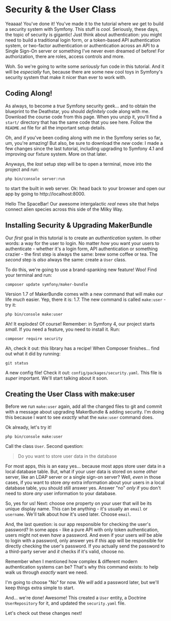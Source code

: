 # Security & the User Class

Yeaaaa! You've done it! You've made it to the tutorial where *we* get to build
a security system with Symfony. This stuff is *cool*. Seriously, these days, the
topic of security is gigantic! Just think about authentication: you might need to
build a traditional login form, or a token-based API authentication system, or
two-factor authentication or authentication across an API to a Single Sign-On
server or something I've never even dreamed of before! For authorization, there
are roles, access controls and more.

Woh. So we're going to write some *seriously* fun code in this tutorial. And it will
be *especially* fun, because there are some new cool toys in Symfony's security
system that make it nicer than ever to work with.

## Coding Along!

As always, to become a *true* Symfony security geek... and to obtain the blueprint
to the Deathstar, you should *definitely* code along with me. Download the course code
from this page. When you unzip it, you'll find a `start/` directory that has the
same code that you see here. Follow the `README.md` file for all the important
setup details.

Oh, and if you've been coding along with me in the Symfony series so far, um, you're
amazing! But also, be sure to download the *new* code: I made a few changes since
the last tutorial, including upgrading to Symfony 4.1 and improving our fixture system.
More on that later.

Anyways, the *last* setup step will be to open a terminal, move into the project
and run:

```terminal
php bin/console server:run
```

to start the built in web server. Ok: head back to your browser and open our app
by going to http://localhost:8000.

Hello The SpaceBar! Our awesome intergalactic *real* news site that helps connect
alien species across this side of the Milky Way.

## Installing Security & Upgrading MakerBundle

Our *first* goal in this tutorial is to create an *authentication* system. In other
words: a way for the user to login. No matter *how* you want your users to authenticate -
whether it's a login form, API authentication or something crazier - the first step
is always the same: brew some coffee or tea. The *second* step is *also* always the
same: create a `User` class.

To do this, we're going to use a brand-spanking new feature! Woo! Find your terminal
and run:

```terminal
composer update symfony/maker-bundle
```

Version 1.7 of MakerBundle comes with a new command that will make our life *much*
easier. Yep, there it is: 1.7. The new command is called `make:user` - try it:

```terminal
php bin/console make:user
```

Ah! It explodes! Of course! Remember: in Symfony 4, our project starts *small*.
If you need a feature, you need to install it. Run:

```terminal
composer require security
```

Ah, check it out: this library has a recipe! When Composer finishes... find out
what it did by running:

```terminal
git status
```

A new config file! Check it out: `config/packages/security.yaml`. This file is *super*
important. We'll start talking about it soon.

## Creating the User Class with make:user

Before we run `make:user` again, add all the changed files to git and commit
with a message about upgrading MakerBundle & adding security. I'm doing this because
I want to see *exactly* what the `make:user` command does.

Ok already, let's try it!

```terminal
php bin/console make:user
```

Call the class `User`. Second question:

> Do you want to store user data in the database

For most apps, this is an easy yes... because most apps store user data in a local
database table. But, what if your user data is stored on some *other* server,
like an LDAP server or a single sign-on server? Well, *even* in those cases, if
you want to store *any* extra information about your users in a local database
table, you should still answer yes. Answer "no" *only* if you don't need to store
*any* user information to your database.

So, yes for us! Next: choose one property on your user that will be its unique
display name. This can be anything - it's usually an `email` or `username`. We'll
talk about how it's used later. Choose `email`.

And, the last question: is our app responsible for checking the user's password?
In some apps - like a pure API with only token authentication, users might not even
*have* a password. And even if your users *will* be able to login with a password,
only answer yes if *this* app will be responsible for directly checking the user's
password. If you actually send the password to a third-party server and *it* checks
if it's valid, choose no.

Remember when I mentioned how complex & different modern authentication systems
can be? That's why this command exists: to help walk us through *exactly* want we
need.

I'm going to choose "No" for now. We *will* add a password later, but we'll keep
things extra simple to start.

And... we're done! Awesome! This created a `User` entity, a Doctrine `UserRepository`
for it, and updated the `security.yaml` file.

Let's check out these changes next!
